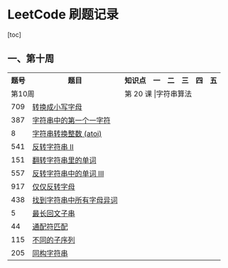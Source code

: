 # LeetCode 刷题记录


[toc]

## 一、第十周

<table>
    <tr>
        <th>题号</th>
        <th>题目</th>
        <th>知识点</th>
        <th>一</th>
        <th>二</th>
        <th>三</th>
        <th>四</th>
        <th>五</th>
    </tr>
    <tr>
        <td colspan="2">第10周</td>
        <td colspan="6">第 20 课 |字符串算法</td>
    </tr>
    <tr>
        <td>709</td>
        <td><a href="https://leetcode-cn.com/problems/to-lower-case/">转换成小写字母</a></td>
        <td></td>
        <td></td>
        <td></td>
        <td></td>
        <td></td>
        <td></td>
    </tr>
    <tr>
        <td>387</td>
        <td><a href="https://leetcode-cn.com/problems/first-unique-character-in-a-string/">字符串中的第一个一字符</a></td>
        <td></td>
        <td></td>
        <td></td>
        <td></td>
        <td></td>
        <td></td>
    </tr>
    <tr>
        <td>8</td>
        <td><a href="https://leetcode-cn.com/problems/string-to-integer-atoi/">字符串转换整数 (atoi)</a></td>
        <td></td>
        <td></td>
        <td></td>
        <td></td>
        <td></td>
        <td></td>
    </tr>
    <tr>
        <td>541</td>
        <td><a href="https://leetcode-cn.com/problems/reverse-string-ii/">反转字符串 II</a></td>
        <td></td>
        <td></td>
        <td></td>
        <td></td>
        <td></td>
        <td></td>
    </tr>
    <tr>
        <td>151</td>
        <td><a href="https://leetcode-cn.com/problems/reverse-words-in-a-string/">翻转字符串里的单词</a></td>
        <td></td>
        <td></td>
        <td></td>
        <td></td>
        <td></td>
        <td></td>
    </tr>
    <tr>
        <td>557</td>
        <td><a href="https://leetcode-cn.com/problems/reverse-words-in-a-string-iii/">反转字符串中的单词 III<a></td>
        <td></td>
        <td></td>
        <td></td>
        <td></td>
        <td></td>
        <td></td>
    </tr>
    <tr>
        <td>917</td>
        <td><a href="https://leetcode-cn.com/problems/reverse-only-letters/">仅仅反转字母</a></td>
        <td></td>
        <td></td>
        <td></td>
        <td></td>
        <td></td>
        <td></td>
    </tr>
    <tr>
        <td>438</td>
        <td><a href="https://leetcode-cn.com/problems/find-all-anagrams-in-a-string/">找到字符串中所有字母异词</a></td>
        <td></td>
        <td></td>
        <td></td>
        <td></td>
        <td></td>
        <td></td>
    </tr>
    <tr>
        <td>5</td>
        <td><a href="https://leetcode-cn.com/problems/longest-palindromic-substring/">最长回文子串</a></td>
        <td></td>
        <td></td>
        <td></td>
        <td></td>
        <td></td>
        <td></td>
    </tr>
    <tr>
        <td>44</td>
        <td><a href="https://leetcode-cn.com/problems/wildcard-matching">通配符匹配</a></td>
        <td></td>
        <td></td>
        <td></td>
        <td></td>
        <td></td>
        <td></td>
    </tr>
    <tr>
        <td>115</td>
        <td><a href="https://leetcode-cn.com/problems/distinct-subsequences/">不同的子序列</a></td>
        <td></td>
        <td></td>
        <td></td>
        <td></td>
        <td></td>
        <td></td>
    </tr>
    <tr>
        <td>205</td>
        <td><a href="https://leetcode-cn.com/problems/isomorphic-strings/">同构字符串</a></td>
        <td></td>
        <td></td>
        <td></td>
        <td></td>
        <td></td>
        <td></td>
    </tr>
</table>
